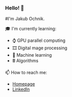 ### Hello! 👋
#I'm Jakub Ochnik.

🎓 I'm currently learning:

- ⌚ GPU parallel computing
- 🎞 Digital mage processing
- 🧬 Machine learning
- 🖩 Algorithms

📫 How to reach me:

- [Homepage](https://ochnik.me)
- [LinkedIn](https://linkedin.com/in/jakubochnik) 

<!--
**JakubOchnik/JakubOchnik** is a ✨ _special_ ✨ repository because its `README.md` (this file) appears on your GitHub profile.

Here are some ideas to get you started:

- 🔭 I’m currently working on ...
- 🌱 I’m currently learning ...
- 👯 I’m looking to collaborate on ...
- 🤔 I’m looking for help with ...
- 💬 Ask me about ...
- 📫 How to reach me: ...
- 😄 Pronouns: ...
- ⚡ Fun fact: ...
-->
